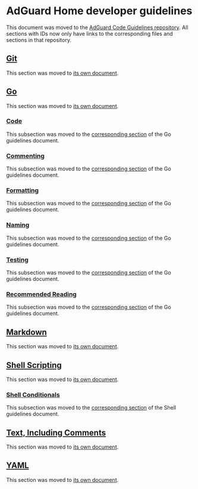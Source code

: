 # AdGuard Home developer guidelines

This document was moved to the [AdGuard Code Guidelines repository][repo].  All sections with IDs now only have links to the corresponding files and sections in that repository.

## <a href="#git" id="git" name="git">Git</a>

This section was moved to [its own document][git].

## <a href="#go" id="go" name="go">Go</a>

This section was moved to [its own document][go].

### <a href="#code" id="code" name="code">Code</a>

This subsection was moved to the [corresponding section][code] of the Go guidelines document.

### <a href="#commenting" id="commenting" name="commenting">Commenting</a>

This subsection was moved to the [corresponding section][cmnt] of the Go guidelines document.

### <a href="#formatting" id="formatting" name="formatting">Formatting</a>

This subsection was moved to the [corresponding section][fmt] of the Go guidelines document.

### <a href="#naming" id="naming" name="naming">Naming</a>

This subsection was moved to the [corresponding section][name] of the Go guidelines document.

### <a href="#testing" id="testing" name="testing">Testing</a>

This subsection was moved to the [corresponding section][test] of the Go guidelines document.

### <a href="#recommended-reading" id="recommended-reading" name="recommended-reading">Recommended Reading</a>

This subsection was moved to the [corresponding section][read] of the Go guidelines document.

## <a href="#markdown" id="markdown" name="markdown">Markdown</a>

This section was moved to [its own document][md].

## <a href="#shell-scripting" id="shell-scripting" name="shell-scripting">Shell Scripting</a>

This section was moved to [its own document][sh].

### <a href="#shell-conditionals" id="shell-conditionals" name="shell-conditionals">Shell Conditionals</a>

This subsection was moved to the [corresponding section][cond] of the Shell guidelines document.

## <a href="#text-including-comments" id="text-including-comments" name="text-including-comments">Text, Including Comments</a>

This section was moved to [its own document][txt].

## <a href="#yaml" id="yaml" name="yaml">YAML</a>

This section was moved to [its own document][yaml].

[cmnt]: https://github.com/AdguardTeam/CodeGuidelines/blob/master/Go/Go.md#commenting
[code]: https://github.com/AdguardTeam/CodeGuidelines/blob/master/Go/Go.md#code
[cond]: https://github.com/AdguardTeam/CodeGuidelines/blob/master/Go/Shell.md#shell-conditionals
[fmt]:  https://github.com/AdguardTeam/CodeGuidelines/blob/master/Go/Go.md#formatting
[git]:  https://github.com/AdguardTeam/CodeGuidelines/blob/master/Go/Git.md
[go]:   https://github.com/AdguardTeam/CodeGuidelines/blob/master/Go/Go.md
[md]:   https://github.com/AdguardTeam/CodeGuidelines/blob/master/Go/Markdown.md
[name]: https://github.com/AdguardTeam/CodeGuidelines/blob/master/Go/Go.md#naming
[read]: https://github.com/AdguardTeam/CodeGuidelines/blob/master/Go/Go.md#recommended-reading
[repo]: https://github.com/AdguardTeam/CodeGuidelines
[sh]:   https://github.com/AdguardTeam/CodeGuidelines/blob/master/Go/Shell.md
[test]: https://github.com/AdguardTeam/CodeGuidelines/blob/master/Go/Go.md#testing
[txt]:  https://github.com/AdguardTeam/CodeGuidelines/blob/master/Go/Text.md
[yaml]: https://github.com/AdguardTeam/CodeGuidelines/blob/master/Go/YAML.md
